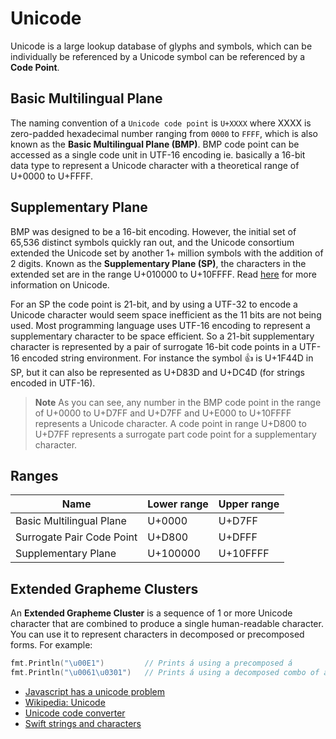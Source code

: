 # Unicode

Unicode is a large lookup database of glyphs and symbols, which can be individually be referenced by a Unicode symbol can be referenced by a **Code Point**.

## Basic Multilingual Plane

The naming convention of a `Unicode code point` is `U+XXXX` where XXXX is zero-padded hexadecimal number ranging from `0000` to `FFFF`, which is also known as the **Basic Multilingual Plane (BMP)**. BMP code point can be accessed as a single code unit in UTF-16 encoding ie. basically a 16-bit data type to represent a Unicode character with a theoretical range of U+0000 to U+FFFF.

## Supplementary Plane

BMP was designed to be a 16-bit encoding. However, the initial set of 65,536 distinct symbols quickly ran out, and the Unicode consortium extended the Unicode set by another 1+ million symbols with the addition of 2 digits. Known as the **Supplementary Plane (SP)**, the characters in the extended set are in the range U+010000 to U+10FFFF. Read [here](https://en.wikipedia.org/wiki/Unicode) for more information on Unicode.

For an SP the code point is 21-bit, and by using a UTF-32 to encode a Unicode character would seem space inefficient as the 11 bits are not being used. Most programming language uses UTF-16 encoding to represent a supplementary character to be space efficient. So a 21-bit supplementary character is represented by a pair of surrogate 16-bit code points in a UTF-16 encoded string environment. For instance the symbol 👍 is U+1F44D in SP, but it can also be represented as U+D83D and U+DC4D (for strings encoded in UTF-16).

> **Note**
> As you can see, any number in the BMP code point in the range of U+0000 to U+D7FF and U+D7FF and U+E000 to U+10FFFF represents a Unicode character. A code point in range U+D800 to U+D7FF represents a surrogate part code point for a supplementary character.

## Ranges

| Name                      | Lower range | Upper range |
|---------------------------|-------------|-------------|
| Basic Multilingual Plane  | U+0000      | U+D7FF      |
| Surrogate Pair Code Point | U+D800      | U+DFFF      |
| Supplementary Plane       | U+100000    | U+10FFFF    |

## Extended Grapheme Clusters

An **Extended Grapheme Cluster** is a sequence of 1 or more Unicode character that are combined to produce a single human-readable character. You can use it to represent characters in decomposed or precomposed forms. For example:

```go
fmt.Println("\u00E1")         // Prints á using a precomposed á
fmt.Println("\u0061\u0301")   // Prints á using a decomposed combo of a, ◌́
```

* [Javascript has a unicode problem](https://mathiasbynens.be/notes/javascript-unicode)
* [Wikipedia: Unicode](https://en.wikipedia.org/wiki/Unicode)
* [Unicode code converter](https://r12a.github.io/app-conversion/)
* [Swift strings and characters](https://docs.swift.org/swift-book/LanguageGuide/StringsAndCharacters.html)
